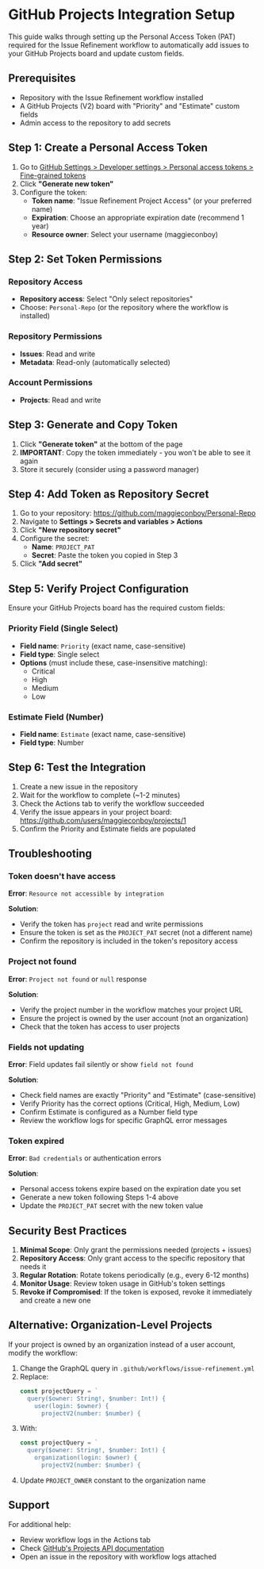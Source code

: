 # GitHub Projects Integration Setup

This guide walks through setting up the Personal Access Token (PAT) required for the Issue Refinement workflow to automatically add issues to your GitHub Projects board and update custom fields.

## Prerequisites

- Repository with the Issue Refinement workflow installed
- A GitHub Projects (V2) board with "Priority" and "Estimate" custom fields
- Admin access to the repository to add secrets

## Step 1: Create a Personal Access Token

1. Go to [GitHub Settings > Developer settings > Personal access tokens > Fine-grained tokens](https://github.com/settings/tokens?type=beta)
2. Click **"Generate new token"**
3. Configure the token:
   - **Token name**: "Issue Refinement Project Access" (or your preferred name)
   - **Expiration**: Choose an appropriate expiration date (recommend 1 year)
   - **Resource owner**: Select your username (maggieconboy)

## Step 2: Set Token Permissions

### Repository Access
- **Repository access**: Select "Only select repositories"
- Choose: `Personal-Repo` (or the repository where the workflow is installed)

### Repository Permissions
- **Issues**: Read and write
- **Metadata**: Read-only (automatically selected)

### Account Permissions
- **Projects**: Read and write

## Step 3: Generate and Copy Token

1. Click **"Generate token"** at the bottom of the page
2. **IMPORTANT**: Copy the token immediately - you won't be able to see it again
3. Store it securely (consider using a password manager)

## Step 4: Add Token as Repository Secret

1. Go to your repository: https://github.com/maggieconboy/Personal-Repo
2. Navigate to **Settings > Secrets and variables > Actions**
3. Click **"New repository secret"**
4. Configure the secret:
   - **Name**: `PROJECT_PAT`
   - **Secret**: Paste the token you copied in Step 3
5. Click **"Add secret"**

## Step 5: Verify Project Configuration

Ensure your GitHub Projects board has the required custom fields:

### Priority Field (Single Select)
- **Field name**: `Priority` (exact name, case-sensitive)
- **Field type**: Single select
- **Options** (must include these, case-insensitive matching):
  - Critical
  - High
  - Medium
  - Low

### Estimate Field (Number)
- **Field name**: `Estimate` (exact name, case-sensitive)
- **Field type**: Number

## Step 6: Test the Integration

1. Create a new issue in the repository
2. Wait for the workflow to complete (~1-2 minutes)
3. Check the Actions tab to verify the workflow succeeded
4. Verify the issue appears in your project board: https://github.com/users/maggieconboy/projects/1
5. Confirm the Priority and Estimate fields are populated

## Troubleshooting

### Token doesn't have access
**Error**: `Resource not accessible by integration`

**Solution**: 
- Verify the token has `project` read and write permissions
- Ensure the token is set as the `PROJECT_PAT` secret (not a different name)
- Confirm the repository is included in the token's repository access

### Project not found
**Error**: `Project not found` or `null` response

**Solution**:
- Verify the project number in the workflow matches your project URL
- Ensure the project is owned by the user account (not an organization)
- Check that the token has access to user projects

### Fields not updating
**Error**: Field updates fail silently or show `field not found`

**Solution**:
- Check field names are exactly "Priority" and "Estimate" (case-sensitive)
- Verify Priority has the correct options (Critical, High, Medium, Low)
- Confirm Estimate is configured as a Number field type
- Review the workflow logs for specific GraphQL error messages

### Token expired
**Error**: `Bad credentials` or authentication errors

**Solution**:
- Personal access tokens expire based on the expiration date you set
- Generate a new token following Steps 1-4 above
- Update the `PROJECT_PAT` secret with the new token value

## Security Best Practices

1. **Minimal Scope**: Only grant the permissions needed (projects + issues)
2. **Repository Access**: Only grant access to the specific repository that needs it
3. **Regular Rotation**: Rotate tokens periodically (e.g., every 6-12 months)
4. **Monitor Usage**: Review token usage in GitHub's token settings
5. **Revoke if Compromised**: If the token is exposed, revoke it immediately and create a new one

## Alternative: Organization-Level Projects

If your project is owned by an organization instead of a user account, modify the workflow:

1. Change the GraphQL query in `.github/workflows/issue-refinement.yml`
2. Replace:
   ```javascript
   const projectQuery = `
     query($owner: String!, $number: Int!) {
       user(login: $owner) {
         projectV2(number: $number) {
   ```
3. With:
   ```javascript
   const projectQuery = `
     query($owner: String!, $number: Int!) {
       organization(login: $owner) {
         projectV2(number: $number) {
   ```
4. Update `PROJECT_OWNER` constant to the organization name

## Support

For additional help:
- Review workflow logs in the Actions tab
- Check [GitHub's Projects API documentation](https://docs.github.com/en/issues/planning-and-tracking-with-projects/automating-your-project/using-the-api-to-manage-projects)
- Open an issue in the repository with workflow logs attached
